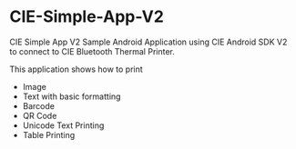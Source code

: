 # CIE-Simple-App-V2
CIE Simple App V2
Sample Android Application using CIE Android SDK V2 to connect to CIE Bluetooth Thermal Printer.

This application shows how to print
* Image
* Text with basic formatting
* Barcode
* QR Code
* Unicode Text Printing
* Table Printing
